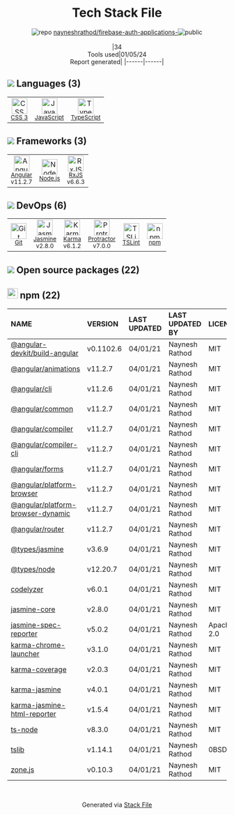 <!--
&lt;--- Readme.md Snippet without images Start ---&gt;
## Tech Stack
nayneshrathod/firebase-auth-applications- is built on the following main stack:

- [Jasmine](http://jasmine.github.io/) – Javascript Testing Framework
- [Node.js](http://nodejs.org/) – Frameworks (Full Stack)
- [JavaScript](https://developer.mozilla.org/en-US/docs/Web/JavaScript) – Languages
- [Karma](http://karma-runner.github.io/) – Browser Testing
- [TypeScript](http://www.typescriptlang.org) – Languages
- [Protractor](http://angular.github.io/protractor) – Javascript Testing Framework
- [RxJS](http://reactivex.io/rxjs/) – Concurrency Frameworks
- [Angular](https://angular.io) – Javascript MVC Frameworks
- [TSLint](https://github.com/palantir/tslint) – Code Review

Full tech stack [here](/techstack.md)

&lt;--- Readme.md Snippet without images End ---&gt;

&lt;--- Readme.md Snippet with images Start ---&gt;
## Tech Stack
nayneshrathod/firebase-auth-applications- is built on the following main stack:

- <img width='25' height='25' src='https://img.stackshare.io/service/831/7c0b595409af531b9cdeb07f8c513e8b.png' alt='Jasmine'/> [Jasmine](http://jasmine.github.io/) – Javascript Testing Framework
- <img width='25' height='25' src='https://img.stackshare.io/service/1011/n1JRsFeB_400x400.png' alt='Node.js'/> [Node.js](http://nodejs.org/) – Frameworks (Full Stack)
- <img width='25' height='25' src='https://img.stackshare.io/service/1209/javascript.jpeg' alt='JavaScript'/> [JavaScript](https://developer.mozilla.org/en-US/docs/Web/JavaScript) – Languages
- <img width='25' height='25' src='https://img.stackshare.io/service/1420/TidYGd6a.png' alt='Karma'/> [Karma](http://karma-runner.github.io/) – Browser Testing
- <img width='25' height='25' src='https://img.stackshare.io/service/1612/bynNY5dJ.jpg' alt='TypeScript'/> [TypeScript](http://www.typescriptlang.org) – Languages
- <img width='25' height='25' src='https://img.stackshare.io/service/1754/protractor-logo1.png' alt='Protractor'/> [Protractor](http://angular.github.io/protractor) – Javascript Testing Framework
- <img width='25' height='25' src='https://img.stackshare.io/service/1796/984368.png' alt='RxJS'/> [RxJS](http://reactivex.io/rxjs/) – Concurrency Frameworks
- <img width='25' height='25' src='https://img.stackshare.io/service/3745/cb8U-gL6_400x400.jpg' alt='Angular'/> [Angular](https://angular.io) – Javascript MVC Frameworks
- <img width='25' height='25' src='https://img.stackshare.io/service/5561/303157.png' alt='TSLint'/> [TSLint](https://github.com/palantir/tslint) – Code Review

Full tech stack [here](/techstack.md)

&lt;--- Readme.md Snippet with images End ---&gt;
-->
<div align="center">

# Tech Stack File
![](https://img.stackshare.io/repo.svg "repo") [nayneshrathod/firebase-auth-applications-](https://github.com/nayneshrathod/firebase-auth-applications-)![](https://img.stackshare.io/public_badge.svg "public")
<br/><br/>
|34<br/>Tools used|01/05/24 <br/>Report generated|
|------|------|
</div>

## <img src='https://img.stackshare.io/languages.svg'/> Languages (3)
<table><tr>
  <td align='center'>
  <img width='36' height='36' src='https://img.stackshare.io/service/6727/css.png' alt='CSS 3'>
  <br>
  <sub><a href="https://developer.mozilla.org/en-US/docs/Web/CSS/CSS3">CSS 3</a></sub>
  <br>
  <sub></sub>
</td>

<td align='center'>
  <img width='36' height='36' src='https://img.stackshare.io/service/1209/javascript.jpeg' alt='JavaScript'>
  <br>
  <sub><a href="https://developer.mozilla.org/en-US/docs/Web/JavaScript">JavaScript</a></sub>
  <br>
  <sub></sub>
</td>

<td align='center'>
  <img width='36' height='36' src='https://img.stackshare.io/service/1612/bynNY5dJ.jpg' alt='TypeScript'>
  <br>
  <sub><a href="http://www.typescriptlang.org">TypeScript</a></sub>
  <br>
  <sub></sub>
</td>

</tr>
</table>

## <img src='https://img.stackshare.io/frameworks.svg'/> Frameworks (3)
<table><tr>
  <td align='center'>
  <img width='36' height='36' src='https://img.stackshare.io/service/3745/cb8U-gL6_400x400.jpg' alt='Angular'>
  <br>
  <sub><a href="https://angular.io">Angular</a></sub>
  <br>
  <sub>v11.2.7</sub>
</td>

<td align='center'>
  <img width='36' height='36' src='https://img.stackshare.io/service/1011/n1JRsFeB_400x400.png' alt='Node.js'>
  <br>
  <sub><a href="http://nodejs.org/">Node.js</a></sub>
  <br>
  <sub></sub>
</td>

<td align='center'>
  <img width='36' height='36' src='https://img.stackshare.io/service/1796/984368.png' alt='RxJS'>
  <br>
  <sub><a href="http://reactivex.io/rxjs/">RxJS</a></sub>
  <br>
  <sub>v6.6.3</sub>
</td>

</tr>
</table>

## <img src='https://img.stackshare.io/devops.svg'/> DevOps (6)
<table><tr>
  <td align='center'>
  <img width='36' height='36' src='https://img.stackshare.io/service/1046/git.png' alt='Git'>
  <br>
  <sub><a href="http://git-scm.com/">Git</a></sub>
  <br>
  <sub></sub>
</td>

<td align='center'>
  <img width='36' height='36' src='https://img.stackshare.io/service/831/7c0b595409af531b9cdeb07f8c513e8b.png' alt='Jasmine'>
  <br>
  <sub><a href="http://jasmine.github.io/">Jasmine</a></sub>
  <br>
  <sub>v2.8.0</sub>
</td>

<td align='center'>
  <img width='36' height='36' src='https://img.stackshare.io/service/1420/TidYGd6a.png' alt='Karma'>
  <br>
  <sub><a href="http://karma-runner.github.io/">Karma</a></sub>
  <br>
  <sub>v6.1.2</sub>
</td>

<td align='center'>
  <img width='36' height='36' src='https://img.stackshare.io/service/1754/protractor-logo1.png' alt='Protractor'>
  <br>
  <sub><a href="http://angular.github.io/protractor">Protractor</a></sub>
  <br>
  <sub>v7.0.0</sub>
</td>

<td align='center'>
  <img width='36' height='36' src='https://img.stackshare.io/service/5561/303157.png' alt='TSLint'>
  <br>
  <sub><a href="https://github.com/palantir/tslint">TSLint</a></sub>
  <br>
  <sub></sub>
</td>

<td align='center'>
  <img width='36' height='36' src='https://img.stackshare.io/service/1120/lejvzrnlpb308aftn31u.png' alt='npm'>
  <br>
  <sub><a href="https://www.npmjs.com/">npm</a></sub>
  <br>
  <sub></sub>
</td>

</tr>
</table>


## <img src='https://img.stackshare.io/group.svg' /> Open source packages (22)</h2>

## <img width='24' height='24' src='https://img.stackshare.io/service/1120/lejvzrnlpb308aftn31u.png'/> npm (22)

|NAME|VERSION|LAST UPDATED|LAST UPDATED BY|LICENSE|VULNERABILITIES|
|:------|:------|:------|:------|:------|:------|
|[@angular-devkit/build-angular](https://www.npmjs.com/@angular-devkit/build-angular)|v0.1102.6|04/01/21|Naynesh Rathod |MIT|N/A|
|[@angular/animations](https://www.npmjs.com/@angular/animations)|v11.2.7|04/01/21|Naynesh Rathod |MIT|N/A|
|[@angular/cli](https://www.npmjs.com/@angular/cli)|v11.2.6|04/01/21|Naynesh Rathod |MIT|N/A|
|[@angular/common](https://www.npmjs.com/@angular/common)|v11.2.7|04/01/21|Naynesh Rathod |MIT|N/A|
|[@angular/compiler](https://www.npmjs.com/@angular/compiler)|v11.2.7|04/01/21|Naynesh Rathod |MIT|N/A|
|[@angular/compiler-cli](https://www.npmjs.com/@angular/compiler-cli)|v11.2.7|04/01/21|Naynesh Rathod |MIT|N/A|
|[@angular/forms](https://www.npmjs.com/@angular/forms)|v11.2.7|04/01/21|Naynesh Rathod |MIT|N/A|
|[@angular/platform-browser](https://www.npmjs.com/@angular/platform-browser)|v11.2.7|04/01/21|Naynesh Rathod |MIT|N/A|
|[@angular/platform-browser-dynamic](https://www.npmjs.com/@angular/platform-browser-dynamic)|v11.2.7|04/01/21|Naynesh Rathod |MIT|N/A|
|[@angular/router](https://www.npmjs.com/@angular/router)|v11.2.7|04/01/21|Naynesh Rathod |MIT|N/A|
|[@types/jasmine](https://www.npmjs.com/@types/jasmine)|v3.6.9|04/01/21|Naynesh Rathod |MIT|N/A|
|[@types/node](https://www.npmjs.com/@types/node)|v12.20.7|04/01/21|Naynesh Rathod |MIT|N/A|
|[codelyzer](https://www.npmjs.com/codelyzer)|v6.0.1|04/01/21|Naynesh Rathod |MIT|N/A|
|[jasmine-core](https://www.npmjs.com/jasmine-core)|v2.8.0|04/01/21|Naynesh Rathod |MIT|N/A|
|[jasmine-spec-reporter](https://www.npmjs.com/jasmine-spec-reporter)|v5.0.2|04/01/21|Naynesh Rathod |Apache-2.0|N/A|
|[karma-chrome-launcher](https://www.npmjs.com/karma-chrome-launcher)|v3.1.0|04/01/21|Naynesh Rathod |MIT|N/A|
|[karma-coverage](https://www.npmjs.com/karma-coverage)|v2.0.3|04/01/21|Naynesh Rathod |MIT|N/A|
|[karma-jasmine](https://www.npmjs.com/karma-jasmine)|v4.0.1|04/01/21|Naynesh Rathod |MIT|N/A|
|[karma-jasmine-html-reporter](https://www.npmjs.com/karma-jasmine-html-reporter)|v1.5.4|04/01/21|Naynesh Rathod |MIT|N/A|
|[ts-node](https://www.npmjs.com/ts-node)|v8.3.0|04/01/21|Naynesh Rathod |MIT|N/A|
|[tslib](https://www.npmjs.com/tslib)|v1.14.1|04/01/21|Naynesh Rathod |0BSD|N/A|
|[zone.js](https://www.npmjs.com/zone.js)|v0.10.3|04/01/21|Naynesh Rathod |MIT|N/A|

<br/>
<div align='center'>

Generated via [Stack File](https://github.com/marketplace/stack-file)
